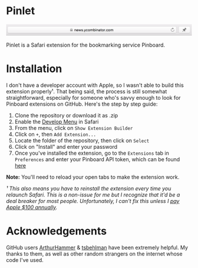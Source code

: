 # Pinlet

![Pinlet](https://raw.githubusercontent.com/aloglu/Pinlet/master/Pinlet.png)

Pinlet is a Safari extension for the bookmarking service Pinboard.

# Installation

I don't have a developer account with Apple, so I wasn't able to build this extension properly¹. That being said, the process is still somewhat straightforward, especially for someone who's savvy enough to look for Pinboard extensions on GitHub. Here's the step by step guide:

1. Clone the repository or download it as .zip
2. Enable the [Develop Menu](https://support.apple.com/guide/safari-developer/develop-menu-dev39df999c1/mac) in Safari
3. From the menu, click on `Show Extension Builder`
4. Click on `+`, then `Add Extension...`
5. Locate the folder of the repository, then click on `Select`
6. Click on "Install" and enter your password
7. Once you've installed the extension, go to the `Extensions` tab in `Preferences` and enter your Pinboard API token, which can be found [here](https://pinboard.in/settings/password)

**Note:** You'll need to reload your open tabs to make the extension work.

*¹ This also means you have to reinstall the extension every time you relaunch Safari. This is a non-issue for me but I recognize that it'd be a deal breaker for most people. Unfortunately, I can't fix this unless I [pay Apple $100 annually](https://www.macrumors.com/2015/06/10/new-safari-extensions-gallery-fee/).*

# Acknowledgements

GitHub users [ArthurHammer](https://github.com/arthurhammer) & [tsbehlman](https://github.com/tsbehlman) have been extremely helpful. My thanks to them, as well as other random strangers on the internet whose code I've used.
